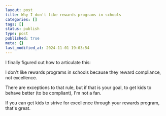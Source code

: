 ```yaml
---
layout: post
title: Why I don't like rewards programs in schools
categories: []
tags: []
status: publish
type: post
published: true
meta: {}
last_modified_at: 2024-11-01 19:03:54
---
```


I finally figured out how to articulate this:

I don't like rewards programs in schools because they reward compliance, not excellence.

There are exceptions to that rule, but if that is your goal, to get kids to behave better (to be compliant), I'm not a fan.

If you can get kids to strive for excellence through your rewards program, that's great.
